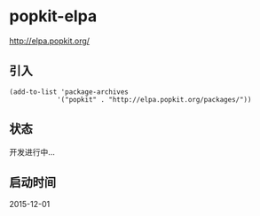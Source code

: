 # popkit-elpa
http://elpa.popkit.org/

## 引入
```elisp
(add-to-list 'package-archives
            '("popkit" . "http://elpa.popkit.org/packages/"))
```

## 状态
开发进行中...

## 启动时间 
2015-12-01